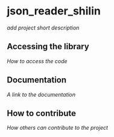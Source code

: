 # json_reader_shilin

*add project short description*

## Accessing the library

*How to access the code*

## Documentation

*A link to the documentation*

## How to contribute

*How others can contribute to the project*